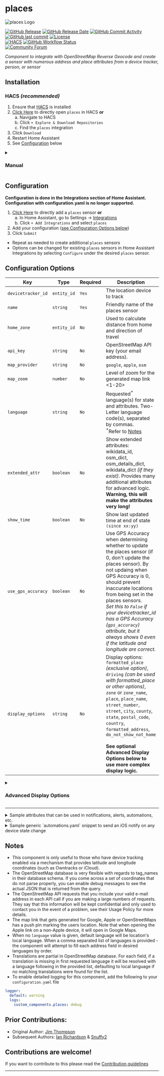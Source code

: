 # places
<picture>
  <img alt="places Logo" src="https://github.com/custom-components/places/raw/master/logo/icon.png">
</picture>

[![GitHub Release](https://img.shields.io/github/release/custom-components/places.svg?style=for-the-badge)](https://github.com/custom-components/places/releases)
[![GitHub Release Date](https://img.shields.io/github/release-date/custom-components/places?label=Last%20Release&style=for-the-badge)](#places)
[![GitHub Commit Activity](https://img.shields.io/github/commit-activity/y/custom-components/places.svg?style=for-the-badge)](https://github.com/custom-components/places/commits/master)
[![GitHub last commit](https://img.shields.io/github/last-commit/custom-components/places?style=for-the-badge)](#places)
[![License](https://img.shields.io/github/license/custom-components/places?color=blue&style=for-the-badge)](LICENSE)<br/>
[![HACS](https://img.shields.io/badge/HACS-Default-blue.svg?style=for-the-badge)](https://github.com/hacs/integration)
[![GitHub Workflow Status](https://img.shields.io/github/workflow/status/custom-components/places/HACS%20Validate?label=HACS%20Validate&style=for-the-badge)](#places)<br/>
[![Community Forum](https://img.shields.io/badge/community-forum-orange.svg?label=HA%20Community&style=for-the-badge)](https://community.home-assistant.io/t/reverse-geocode-sensor-places-using-openstreetmap-custom-component)

_Component to integrate with OpenStreetMap Reverse Geocode and create a sensor with numerous address and place attributes from a device tracker, person, or sensor_

## Installation
### HACS *(recommended)*
1. Ensure that [HACS](https://hacs.xyz/) is installed
1. [Click Here](https://my.home-assistant.io/redirect/hacs_repository/?owner=custom-components&repository=places) to directly open `places` in HACS **or**<br/>
  a. Navigate to HACS<br/>
  b. Click `+ Explore & Download Repositories`<br/>
  c. Find the `places` integration <br/>
1. Click `Download`
1. Restart Home Assistant
1. See [Configuration](#configuration) below

<details>
<summary><h3>Manual</h3></summary>

You probably <u>do not</u> want to do this! Use the HACS method above unless you know what you are doing and have a good reason as to why you are installing manually

1. Using the tool of choice open the directory (folder) for your HA configuration (where you find `configuration.yaml`)
1. If you do not have a `custom_components` directory there, you need to create it
1. In the `custom_components` directory create a new folder called `places`
1. Download _all_ the files from the `custom_components/places/` directory in this repository
1. Place the files you downloaded in the new directory you created
1. Restart Home Assistant
1. See [Configuration](#configuration) below

Using your HA configuration directory as a starting point you should now also have this:
```text
custom_components/places/__init__.py
custom_components/places/config_flow.py
custom_components/places/const.py
custom_components/places/manifest.json
custom_components/places/sensor.py
custom_components/places/strings.json
custom_components/places/translations
custom_components/places/translations/en.json
```
</details>

## Configuration
**Configuration is done in the Integrations section of Home Assistant. Configuration with configuration.yaml is no longer supported.**
1. [Click Here](https://my.home-assistant.io/redirect/config_flow_start/?domain=places) to directly add a `places` sensor **or**<br/>
  a. In Home Assistant, go to Settings -> [Integrations](https://my.home-assistant.io/redirect/integrations/)<br/>
  b. Click `+ Add Integrations` and select `places`<br/>
1. Add your configuration ([see Configuration Options below](#configuration-options))
1. Click `Submit`
* Repeat as needed to create additional `places` sensors
* Options can be changed for existing `places` sensors in Home Assistant Integrations by selecting `Configure` under the desired  `places` sensor.

## Configuration Options

Key | Type | Required | Description | Default |
-- | -- | -- | -- | --
`devicetracker_id` | `entity_id` | `Yes` | The location device to track | None
`name` | `string` | `Yes` | Friendly name of the places sensor | None
`home_zone` | `entity_id` | `No` | Used to calculate distance from home and direction of travel | `zone.home`
`api_key` | `string` | `No` | OpenStreetMap API key (your email address). | None
`map_provider` | `string` | `No` | `google`, `apple`, `osm` | `apple`
`map_zoom` | `number` | `No` | Level of zoom for the generated map link <1-20> | `18`
`language` | `string` | `No` | Requested<sup>\*</sup> language(s) for state and attributes. Two-Letter language code(s), separated by commas.<br /><sup>\*</sup>Refer to [Notes](#notes) | location's local language
`extended_attr` | `boolean` | `No` | Show extended attributes: wikidata_id, osm_dict, osm_details_dict, wikidata_dict *(if they exist)*. Provides many additional attributes for advanced logic. **Warning, this will make the attributes very long!** | `False`
`show_time` | `boolean` | `No` | Show last updated time at end of state `(since xx:yy)` | `False`
`use_gps_accuracy` | `boolean` | `No` | Use GPS Accuracy when determining whether to update the places sensor (if 0, don't update the places sensor). By not updaing when GPS Accuracy is 0, should prevent inaccurate locations from being set in the places sensors.<br />_Set this to `False` if your devicetracker_id has a GPS Accuracy (`gps_accuracy`) attribute, but it always shows 0 even if the latitude and longitude are correct._ | `True`
`display_options` | `string` | `No` | Display options: `formatted_place` *(exclusive option)*, `driving` *(can be used with formatted_place or other options)*, `zone` or `zone_name`, `place`, `place_name`, `street_number`, `street`, `city`, `county`, `state`, `postal_code`, `country`, `formatted_address`, `do_not_show_not_home`<br /><br />**See optional Advanced Display Options below to use more complex display logic.** | `zone_name`, `place`

<details>
<summary><h3>Advanced Display Options</h3></summary>

To use, simply enter your advanced options into the `display_options` text area. Any display_options that contain `[]` or `()` will be processed with the Advanced Display Options.<br />
__Tip:__ _Build your advanced display options string in a text editor and copy/paste it into display_options field as it is pretty small._

### __Brackets [ ]:__ Fields to show if initial field is blank or empty<br />
These can be nested.
#### Examples
* `place_name[place_type]` will show the place_name, but if place_name is blank, will show the place_type instead. If place_type is also blank, nothing will show for that field
* `place_name[place_type[place_category]]` will show the place_name, but if place_name is blank, will show the place_type instead, but if place_type is blank, will show the place_category. If place_category is also blank, nothing will show for that field.

### __Parenthesis ( ):__ Inclusion/Exclusion Logic to filter the field<br />
#### To include/exclude based on the main field
* __Include:__ Set the first item inside the parenthesis to + to only show the field if it equals one of the states listed
* __Exclude:__ Set the first item inside the parenthesis to - to only show the field if doesn't equal one of the states listed
* If + or - isn't listed as the first item inside the parenthesis, include(+) is assumed.
##### Examples
    * `place_type(-, house)` will show place_type if it is anything but "house"
    * `place_type(+, house)` will show place_type only if it is "house"
    * `place_type(house)` same as `place_type(+, house)`
    * `place_type(-, house, retail)` will show place_type if it is anything but "house" or "retail"
    * `place_type(+, house, retail)` will show place_type only if it is "house" or "retail"

##### To include/exclude based on other fields
* __Include:__ List the field to test followed by another set of parenthesis. In there, set the first item inside the parenthesis to + to only show the main field if the field to be tested equals one of the states listed
* __Exclude:__ List the field to test followed by another set of parenthesis. In there, set the first item inside the parenthesis to - to only show the main field if the field to be tested doesn't equal one of the states listed
* As above, if + or - isn't listed as the first item inside the parenthesis, include(+) is assumed.
##### Examples
    * `place_type(place_category(-, highway))` will show place_type if place_category is anything but "highway"
    * `place_type(place_category(+, highway))` will show place_type only if place_category is "highway"
    * `place_type(place_category(highway))` same as `place_type(place_category(+, highway))`
    * `place_type(place_category(-, highway, building))` will show place_type if place_category is anything but "highway" or "building"
    * `place_type(place_category(+, highway, building))` will show place_type only if place_category is "highway" or "building"

#### The two types of include/excludes can also be combined
* `place_type(-,motorway, place_category(-, highway, building))` will show place_type if it is not "motorway" and if place_category is not "highway" or "building"

### Brackets and Parenthesis can also be combined
* To recreate `place`:
```
place_name,place_category(-,place),place_type(-,yes),neighborhood,street_number,street
```
* To recreate `formatted_place` _(as close as possible)_:
```
driving, place_name[place_type(-,unclassified,place_category(-,highway))[place_category(-,highway)],street_number, street_ref(place_type(+,motorway,trunk))[street[street_ref]], neighborhood(place_type(house))], city[county], state_abbr
```

### Fields
* `driving`
* `name` (Synonym: `place_name`)
* `type` (Synonym: `place_type`)
* `category` (Synonym: `place_category`)
* `street_number`
* `street`
* `street_ref` (Shows the Route Number ex. I-70)
* `neighborhood` (Synonyms: `neighbourhood`, `place_neighborhood`, `place_neighbourhood`)
* `city`
* `state` (Synonym: `region`)
* `state_abbr`
* `county`
* `country`
* `zip_code` (Synonym: `postal_code`)
* `latitude`
* `longitude`
* `zone`
* `zone_name`

__Note:__ `place` and `formatted_place` are not valid fields in the advanced display options. See examples above for how to recreate them.
</details>

-------
<details>
<summary>Sample attributes that can be used in notifications, alerts, automations, etc.</summary>

```json
{
  "formatted_address": "Richmond Hill GO Station, 6, Newkirk Road, Beverley Acres, Richmond Hill, York Region, Ontario, L4C 1B3, Canada",
  "friendly_name": "sharon",
  "current_latitude": "43.874149009154095",
  "distance_from_home_km": 7.24,
  "country": "Canada",
  "postal_code": "L4C 1B3",
  "direction_of_travel": "towards home",
  "neighbourhood": "Beverley Acres",
  "entity_picture": "/local/sharon.png",
  "street_number": "6",
  "devicetracker_entityid": "device_tracker.sharon_iphone7",
  "home_longitude": "-79.7323453871",
  "devicetracker_zone": "not_home",
  "distance_from_home_m": 17239.053,
  "home_latitude": "43.983234888",
  "previous_location": "43.86684124904056,-79.4253896502715",
  "previous_longitude": "-79.4253896502715",
  "place_category": "building",
  "map_link": "https://maps.apple.com/maps/?ll=43.874149009154095,-79.42642783709209&z=18",
  "last_changed": "2018-05-02 13:44:51.019837",
  "state_province": "Ontario",
  "county": "York Region",
  "current_longitude": "-79.42642783709209",
  "current_location": "43.874149009154095,-79.42642783709209",
  "place_type": "building",
  "previous_latitude": "43.86684124904056",
  "place_name": "Richmond Hill GO Station",
  "street": "Newkirk Road",
  "city": "Richmond Hill",
  "home_zone": "zone.sharon_home"
}
```
</details>

<details>
<summary>Sample generic `automations.yaml` snippet to send an iOS notify on any device state change</summary>

(the only difference is the second one uses a condition to only trigger for a specific user)
```yaml
- alias: ReverseLocateEveryone
  initial_state: 'on'
  trigger:
    platform: event
    event_type: places_state_update
  action:
  - service: notify.ios_jim_iphone8
    data_template:
      title: 'ReverseLocate: {{ trigger.event.data.entity }} ({{ trigger.event.data.devicetracker_zone }}) {{ trigger.event.data.place_name }}'
      message: |-
        {{ trigger.event.data.entity }} ({{ trigger.event.data.devicetracker_zone }})
        {{ trigger.event.data.place_name }}
        {{ trigger.event.data.distance_from_home_km }} km from home and traveling {{ trigger.event.data.direction_of_travel }}
        {{ trigger.event.data.to_state }} ({{ trigger.event.data.last_changed }})
      data:
        attachment:
          url: '{{ trigger.event.data.map_link }}'
          hide_thumbnail: false

- alias: ReverseLocateAidan
  initial_state: 'on'
  trigger:
    platform: event
    event_type: places_state_update
  condition:
    condition: template
    value_template: '{{ trigger.event.data.entity == "aidan" }}'
  action:
  - service: notify.ios_jim_iphone8
    data_template:
      title: 'ReverseLocate: {{ trigger.event.data.entity }} ({{ trigger.event.data.devicetracker_zone }}) {{ trigger.event.data.place_name }}'
      message: |-
        {{ trigger.event.data.entity }} ({{ trigger.event.data.devicetracker_zone }})
        {{ trigger.event.data.place_name }}
        {{ trigger.event.data.distance_from_home_km }} km from home and traveling {{ trigger.event.data.direction_of_travel }}
        {{ trigger.event.data.to_state }} ({{ trigger.event.data.last_changed }})
      data:
        attachment:
          url: '{{ trigger.event.data.map_link }}'
          hide_thumbnail: false
```
</details>

## Notes
* This component is only useful to those who have device tracking enabled via a mechanism that provides latitude and longitude coordinates (such as Owntracks or iCloud).
* The OpenStreetMap database is very flexible with regards to tag_names in their database schema.  If you come across a set of coordinates that do not parse properly, you can enable debug messages to see the actual JSON that is returned from the query.
* The OpenStreetMap API requests that you include your valid e-mail address in each API call if you are making a large numbers of requests.  They say that this information will be kept confidential and only used to contact you in the event of a problem, see their Usage Policy for more details.
* The map link that gets generated for Google, Apple or OpenStreetMaps has a push pin marking the users location. Note that when opening the Apple link on a non-Apple device, it will open in Google Maps.
* When no `language` value is given, default language will be location's local language. When a comma separated list of languages is provided - the component will attempt to fill each address field in desired languages by order.
* Translations are partial in OpenStreetMap database. For each field, if a translation is missing in first requested language it will be resolved with a language following in the provided list, defaulting to local language if no matching translations were found for the list.
* To enable detailed logging for this component, add the following to your `configuration.yaml` file
```yaml
logger:
  default: warning
  logs:
    custom_components.places: debug  
```

## Prior Contributions:
* Original Author: [Jim Thompson](https://github.com/tenly2000)
* Subsequent Authors: [Ian Richardson](https://github.com/iantrich) & [Snuffy2](https://github.com/Snuffy2)

## Contributions are welcome!
If you want to contribute to this please read the [Contribution guidelines](CONTRIBUTING.md)
***
[places]: https://github.com/custom-components/places
<!--- ![GitHub all releases](https://img.shields.io/github/downloads/custom-components/places/total?style=for-the-badge)
![GitHub release (latest by SemVer)](https://img.shields.io/github/downloads/custom-components/places/latest/total?style=for-the-badge)<br/> -->
